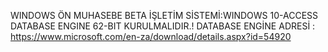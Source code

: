 
WINDOWS ÖN MUHASEBE BETA
İŞLETİM SİSTEMİ:WINDOWS 10-ACCESS DATABASE ENGINE 62-BIT KURULMALIDIR.!
DATABASE ENGİNE ADRESİ : https://www.microsoft.com/en-za/download/details.aspx?id=54920
